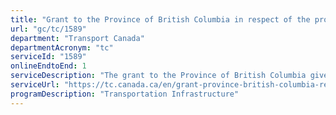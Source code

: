 ```yaml
---
title: "Grant to the Province of British Columbia in respect of the provision of ferry and coastal freight and passenger services"
url: "gc/tc/1589"
department: "Transport Canada"
departmentAcronym: "tc"
serviceId: "1589"
onlineEndtoEnd: 1
serviceDescription: "The grant to the Province of British Columbia gives financial assistance to provide ferry services in the waters of the province as part of a federal obligation to provide transportation links to the national transportation system from various regions and isolated areas of British Columbia."
serviceUrl: "https://tc.canada.ca/en/grant-province-british-columbia-respect-provision-ferry-coastal-freight-passenger-services-0"
programDescription: "Transportation Infrastructure"
---
```

